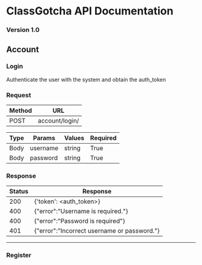 # ClassGotcha API Documentation 
### Version 1.0

## Account

### Login

Authenticate the user with the system and obtain the auth_token

### Request


| Method | URL |
| --- | --- |
| POST | account/login/ |

| Type | Params | Values | Required|
| --- | --- | --- | --- |
| Body | username | string | True|
| Body | password | string | True|

### Response 

| Status | Response |
| --- | --- |
| 200 | {'token': <auth_token>}|
| 400 | {"error":"Username is required."} |
| 400 | {"error":"Password is required"} |
| 401 | {"error":"Incorrect username or password."} |

---

### Register

